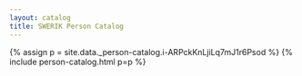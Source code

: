 ```yaml
---
layout: catalog
title: SWERIK Person Catalog
---
```

{% assign p = site.data._person-catalog.i-ARPckKnLjiLq7mJ1r6Psod %}
{% include person-catalog.html p=p %}


